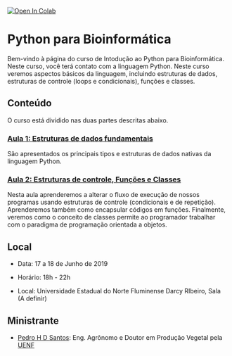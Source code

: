 
[![Open In Colab](https://colab.research.google.com/assets/colab-badge.svg)](https://colab.research.google.com/github/phdiassantos/python/blob/master)

# Python para Bioinformática
Bem-vindo à página do curso de Intodução ao Python para Bioinformática. Neste curso, você terá contato com a linguagem Python. Neste curso veremos aspectos básicos da linguagem, incluindo estruturas de dados, estruturas de controle (loops e condicionais), funções e classes. 

## Conteúdo

O curso está dividido nas duas partes descritas abaixo.

### [Aula 1: Estruturas de dados fundamentais](https://github.com/phdiassantos/python/blob/master/aula1.ipynb)

São apresentados os principais tipos e estruturas de dados nativas da linguagem Python.

### [Aula 2: Estruturas de controle, Funções e Classes](https://github.com/pedrosiracusa/curso_python_eamc/blob/master/notebooks/aula2.ipynb)

Nesta aula aprenderemos a alterar o fluxo de execução de nossos programas usando estruturas de controle (condicionais e de repetição). Aprenderemos também como encapsular códigos em funções. Finalmente, veremos como o conceito de classes permite ao programador trabalhar com o paradigma de programação orientada a objetos.


## Local

* Data: 17 a 18 de Junho de 2019

* Horário: 18h - 22h

* Local: Universidade Estadual do Norte Fluminense Darcy RIbeiro, Sala (A definir)

## Ministrante

* [Pedro H D Santos](http://lattes.cnpq.br/9697031846823051): Eng. Agrônomo e Doutor em Produção Vegetal pela [UENF](http://www.uenf.br/)  

